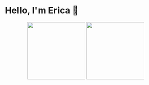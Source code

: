 # Hello, I'm Erica 🤝

<p align="center">
<img height="180em" src="https://github-readme-stats.vercel.app/api?username=ericahashert&show_icons=true&theme=dracula" align="center" />
<img height="180em" src="https://github-readme-stats.vercel.app/api/top-langs/?username=ericahashert&layout=compact" align="center"/>
</p>
